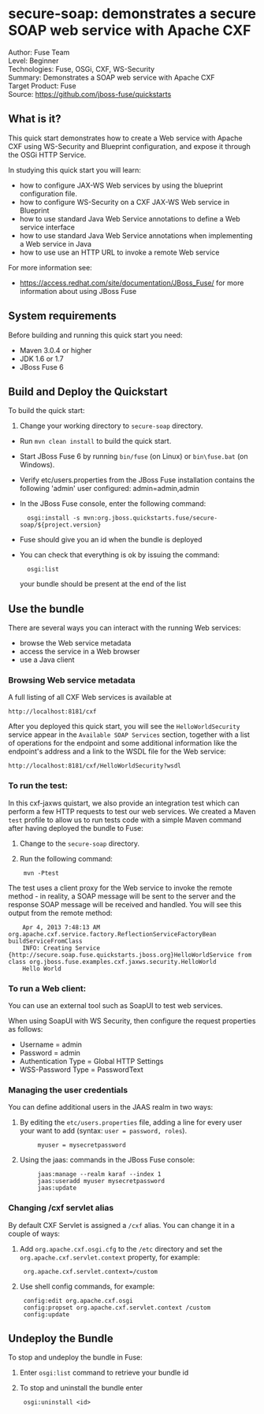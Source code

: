 secure-soap: demonstrates a secure SOAP web service with Apache CXF
==========================
Author: Fuse Team  
Level: Beginner  
Technologies: Fuse, OSGi, CXF, WS-Security  
Summary: Demonstrates a SOAP web service with Apache CXF  
Target Product: Fuse  
Source: <https://github.com/jboss-fuse/quickstarts>

What is it?
-----------
This quick start demonstrates how to create a Web service with Apache CXF using WS-Security and Blueprint configuration,
and expose it through the OSGi HTTP Service.

In studying this quick start you will learn:

* how to configure JAX-WS Web services by using the blueprint configuration file.
* how to configure WS-Security on a CXF JAX-WS Web service in Blueprint
* how to use standard Java Web Service annotations to define a Web service interface
* how to use standard Java Web Service annotations when implementing a Web service in Java
* how to use use an HTTP URL to invoke a remote Web service

For more information see:

* https://access.redhat.com/site/documentation/JBoss_Fuse/ for more information about using JBoss Fuse

System requirements
-------------------
Before building and running this quick start you need:

* Maven 3.0.4 or higher
* JDK 1.6 or 1.7
* JBoss Fuse 6


Build and Deploy the Quickstart
-------------------------------
To build the quick start:

1. Change your working directory to `secure-soap` directory.
* Run `mvn clean install` to build the quick start.
* Start JBoss Fuse 6 by running `bin/fuse` (on Linux) or `bin\fuse.bat` (on Windows).
* Verify etc/users.properties from the JBoss Fuse installation contains the following 'admin' user configured:
   admin=admin,admin
* In the JBoss Fuse console, enter the following command:

        osgi:install -s mvn:org.jboss.quickstarts.fuse/secure-soap/${project.version}

* Fuse should give you an id when the bundle is deployed
* You can check that everything is ok by issuing  the command:

        osgi:list
   your bundle should be present at the end of the list

Use the bundle
--------------
There are several ways you can interact with the running Web services:
* browse the Web service metadata
* access the service in a Web browser
* use a Java client

### Browsing Web service metadata

A full listing of all CXF Web services is available at

    http://localhost:8181/cxf

After you deployed this quick start, you will see the `HelloWorldSecurity` service appear in the `Available SOAP Services` section, together with a list of operations for the endpoint and some additional information like the endpoint's address and a link to the WSDL file for the Web service:

    http://localhost:8181/cxf/HelloWorldSecurity?wsdl


### To run the test:

In this cxf-jaxws quistart, we also provide an integration test which can perform a few HTTP requests to test our web services. We
created a Maven `test` profile to allow us to run tests code with a simple Maven command after having deployed the bundle to Fuse:

1. Change to the `secure-soap` directory.
2. Run the following command:

        mvn -Ptest

The test uses a client proxy for the Web service to invoke the remote method - in reality,
a SOAP message will be sent to the server and the response SOAP message will be received and handled.  You will see this output from the remote method:

        Apr 4, 2013 7:48:13 AM org.apache.cxf.service.factory.ReflectionServiceFactoryBean buildServiceFromClass
        INFO: Creating Service {http://secure.soap.fuse.quickstarts.jboss.org}HelloWorldService from class org.jboss.fuse.examples.cxf.jaxws.security.HelloWorld
        Hello World


### To run a Web client:

You can use an external tool such as SoapUI to test web services. 

When using SoapUI with WS Security, then configure the request properties as follows:

* Username = admin
* Password = admin
* Authentication Type = Global HTTP Settings
* WSS-Password Type = PasswordText


### Managing the user credentials

You can define additional users in the JAAS realm in two ways:

1. By editing the `etc/users.properties` file, adding a line for every user your want to add (syntax: `user = password, roles`).

            myuser = mysecretpassword

2. Using the jaas: commands in the JBoss Fuse console:

            jaas:manage --realm karaf --index 1
            jaas:useradd myuser mysecretpassword
            jaas:update


### Changing /cxf servlet alias

By default CXF Servlet is assigned a `/cxf` alias. You can change it in a couple of ways:

1. Add `org.apache.cxf.osgi.cfg` to the `/etc` directory and set the `org.apache.cxf.servlet.context` property, for example:

        org.apache.cxf.servlet.context=/custom

2. Use shell config commands, for example:

        config:edit org.apache.cxf.osgi
        config:propset org.apache.cxf.servlet.context /custom
        config:update

Undeploy the Bundle
-------------------

To stop and undeploy the bundle in Fuse:

1. Enter `osgi:list` command to retrieve your bundle id
2. To stop and uninstall the bundle enter

        osgi:uninstall <id>

